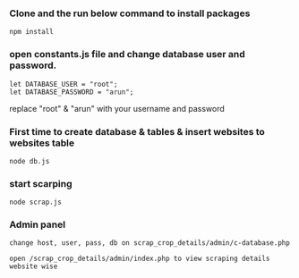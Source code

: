 ### Clone and  the run below command to install packages
```
npm install
```

### open constants.js file and change database user and password.
```
let DATABASE_USER = "root";
let DATABASE_PASSWORD = "arun";
```
replace "root" & "arun" with your username and password

### First time to create database & tables & insert websites to websites table
```
node db.js
```


### start scarping
```
node scrap.js
```

### Admin panel

```
change host, user, pass, db on scrap_crop_details/admin/c-database.php

open /scrap_crop_details/admin/index.php to view scraping details website wise
```